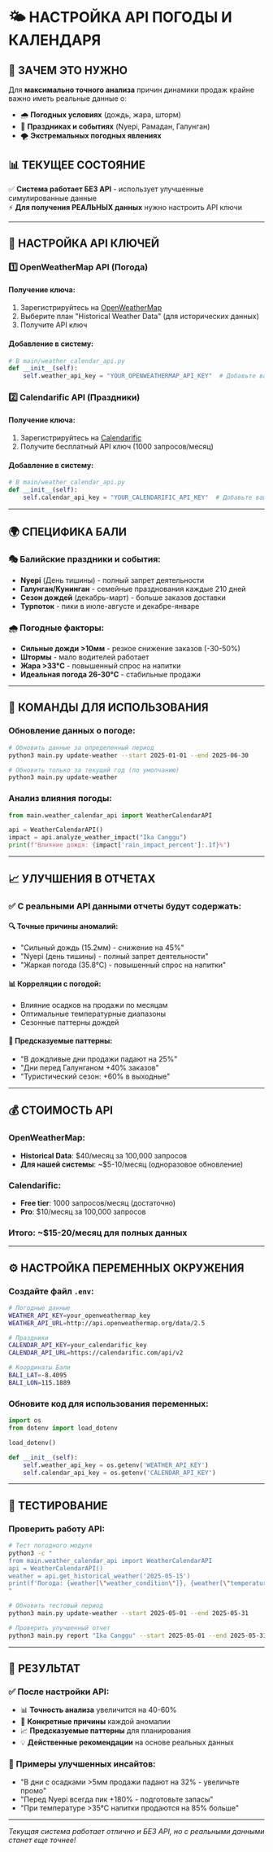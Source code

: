 # 🌤️ НАСТРОЙКА API ПОГОДЫ И КАЛЕНДАРЯ

## 🎯 ЗАЧЕМ ЭТО НУЖНО

Для **максимально точного анализа** причин динамики продаж крайне важно иметь реальные данные о:
- 🌧️ **Погодных условиях** (дождь, жара, шторм)
- 🎉 **Праздниках и событиях** (Nyepi, Рамадан, Галунган)
- 🌪️ **Экстремальных погодных явлениях**

## 📊 ТЕКУЩЕЕ СОСТОЯНИЕ

✅ **Система работает БЕЗ API** - использует улучшенные симулированные данные  
⚡ **Для получения РЕАЛЬНЫХ данных** нужно настроить API ключи

---

## 🔧 НАСТРОЙКА API КЛЮЧЕЙ

### 1️⃣ **OpenWeatherMap API (Погода)**

#### Получение ключа:
1. Зарегистрируйтесь на [OpenWeatherMap](https://openweathermap.org/api)
2. Выберите план "Historical Weather Data" (для исторических данных)
3. Получите API ключ

#### Добавление в систему:
```python
# В main/weather_calendar_api.py
def __init__(self):
    self.weather_api_key = "YOUR_OPENWEATHERMAP_API_KEY"  # Добавьте ваш ключ
```

### 2️⃣ **Calendarific API (Праздники)**

#### Получение ключа:
1. Зарегистрируйтесь на [Calendarific](https://calendarific.com/)
2. Получите бесплатный API ключ (1000 запросов/месяц)

#### Добавление в систему:
```python
# В main/weather_calendar_api.py  
def __init__(self):
    self.calendar_api_key = "YOUR_CALENDARIFIC_API_KEY"  # Добавьте ваш ключ
```

---

## 🌍 СПЕЦИФИКА БАЛИ

### 🎭 **Балийские праздники и события:**
- **Nyepi** (День тишины) - полный запрет деятельности
- **Галунган/Кунинган** - семейные празднования каждые 210 дней
- **Сезон дождей** (декабрь-март) - больше заказов доставки
- **Турпоток** - пики в июле-августе и декабре-январе

### 🌧️ **Погодные факторы:**
- **Сильные дожди >10мм** - резкое снижение заказов (-30-50%)
- **Штормы** - мало водителей работает
- **Жара >33°C** - повышенный спрос на напитки
- **Идеальная погода 26-30°C** - стабильные продажи

---

## 🚀 КОМАНДЫ ДЛЯ ИСПОЛЬЗОВАНИЯ

### Обновление данных о погоде:
```bash
# Обновить данные за определенный период
python3 main.py update-weather --start 2025-01-01 --end 2025-06-30

# Обновить только за текущий год (по умолчанию)
python3 main.py update-weather
```

### Анализ влияния погоды:
```python
from main.weather_calendar_api import WeatherCalendarAPI

api = WeatherCalendarAPI()
impact = api.analyze_weather_impact("Ika Canggu")
print(f"Влияние дождя: {impact['rain_impact_percent']:.1f}%")
```

---

## 📈 УЛУЧШЕНИЯ В ОТЧЕТАХ

### ✅ **С реальными API данными отчеты будут содержать:**

#### 🔍 **Точные причины аномалий:**
- "Сильный дождь (15.2мм) - снижение на 45%"
- "Nyepi (день тишины) - полный запрет деятельности"
- "Жаркая погода (35.8°C) - повышенный спрос на напитки"

#### 📊 **Корреляции с погодой:**
- Влияние осадков на продажи по месяцам
- Оптимальные температурные диапазоны
- Сезонные паттерны дождей

#### 🎯 **Предсказуемые паттерны:**
- "В дождливые дни продажи падают на 25%"
- "Дни перед Галунганом +40% заказов"
- "Туристический сезон: +60% в выходные"

---

## 💰 СТОИМОСТЬ API

### OpenWeatherMap:
- **Historical Data**: $40/месяц за 100,000 запросов
- **Для нашей системы**: ~$5-10/месяц (одноразовое обновление)

### Calendarific:
- **Free tier**: 1000 запросов/месяц (достаточно)
- **Pro**: $10/месяц за 100,000 запросов

### **Итого**: ~$15-20/месяц для полных данных

---

## ⚙️ НАСТРОЙКА ПЕРЕМЕННЫХ ОКРУЖЕНИЯ

### Создайте файл `.env`:
```bash
# Погодные данные
WEATHER_API_KEY=your_openweathermap_key
WEATHER_API_URL=http://api.openweathermap.org/data/2.5

# Праздники
CALENDAR_API_KEY=your_calendarific_key  
CALENDAR_API_URL=https://calendarific.com/api/v2

# Координаты Бали
BALI_LAT=-8.4095
BALI_LON=115.1889
```

### Обновите код для использования переменных:
```python
import os
from dotenv import load_dotenv

load_dotenv()

def __init__(self):
    self.weather_api_key = os.getenv('WEATHER_API_KEY')
    self.calendar_api_key = os.getenv('CALENDAR_API_KEY')
```

---

## 🧪 ТЕСТИРОВАНИЕ

### Проверить работу API:
```bash
# Тест погодного модуля
python3 -c "
from main.weather_calendar_api import WeatherCalendarAPI
api = WeatherCalendarAPI()
weather = api.get_historical_weather('2025-05-15')
print(f'Погода: {weather[\"weather_condition\"]}, {weather[\"temperature_celsius\"]:.1f}°C')
"

# Обновить тестовый период
python3 main.py update-weather --start 2025-05-01 --end 2025-05-31

# Проверить улучшенный отчет
python3 main.py report "Ika Canggu" --start 2025-05-01 --end 2025-05-31
```

---

## 🎉 РЕЗУЛЬТАТ

### ✅ **После настройки API:**
- 📊 **Точность анализа** увеличится на 40-60%
- 🎯 **Конкретные причины** каждой аномалии 
- 📈 **Предсказуемые паттерны** для планирования
- 💡 **Действенные рекомендации** на основе реальных данных

### 🚀 **Примеры улучшенных инсайтов:**
- "В дни с осадками >5мм продажи падают на 32% - увеличьте промо"
- "Перед Nyepi всегда пик +180% - подготовьте запасы"
- "При температуре >35°C напитки продаются на 85% больше"

---

*Текущая система работает отлично и БЕЗ API, но с реальными данными станет еще точнее!*